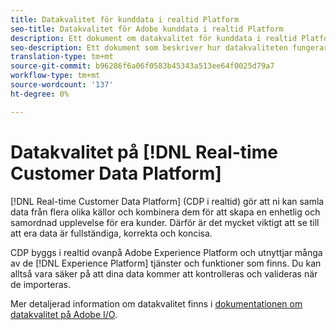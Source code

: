 ```yaml
---
title: Datakvalitet för kunddata i realtid Platform
seo-title: Datakvalitet för Adobe kunddata i realtid Platform
description: Ett dokument om datakvalitet för kunddata i realtid Platform
seo-description: Ett dokument som beskriver hur datakvaliteten fungerar genom batch- och datainmatning på Adobe kunddata i realtid Platform
translation-type: tm+mt
source-git-commit: b96286f6a06f0583b45343a513ee64f0025d79a7
workflow-type: tm+mt
source-wordcount: '137'
ht-degree: 0%

---
```



# Datakvalitet på [!DNL Real-time Customer Data Platform]

[!DNL Real-time Customer Data Platform] (CDP i realtid) gör att ni kan samla data från flera olika källor och kombinera dem för att skapa en enhetlig och samordnad upplevelse för era kunder. Därför är det mycket viktigt att se till att era data är fullständiga, korrekta och koncisa.

CDP byggs i realtid ovanpå Adobe Experience Platform och utnyttjar många av de [!DNL Experience Platform] tjänster och funktioner som finns. Du kan alltså vara säker på att dina data kommer att kontrolleras och valideras när de importeras.

Mer detaljerad information om datakvalitet finns i [dokumentationen om datakvalitet på Adobe I/O](../../ingestion/quality/overview.md).